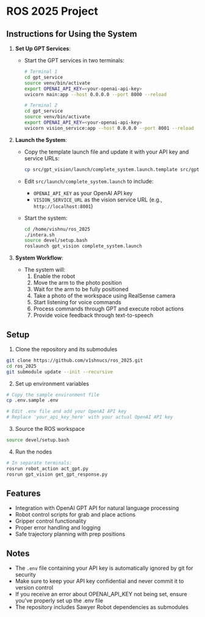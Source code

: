 # ROS 2025 Project

## Instructions for Using the System

1. **Set Up GPT Services**:
   - Start the GPT services in two terminals:
     ```bash
     # Terminal 1
     cd gpt_service
     source venv/bin/activate
     export OPENAI_API_KEY=<your-openai-api-key>
     uvicorn main:app --host 0.0.0.0 --port 8000 --reload

     # Terminal 2
     cd gpt_service
     source venv/bin/activate
     export OPENAI_API_KEY=<your-openai-api-key>
     uvicorn vision_service:app --host 0.0.0.0 --port 8001 --reload
     ```

2. **Launch the System**:
   - Copy the template launch file and update it with your API key and service URLs:
     ```bash
     cp src/gpt_vision/launch/complete_system.launch.template src/gpt_vision/launch/complete_system.launch
     ```

   - Edit `src/launch/complete_system.launch` to include:
     - `OPENAI_API_KEY` as your OpenAI API key
     - `VISION_SERVICE_URL` as the vision service URL (e.g., `http://localhost:8001`)

   - Start the system:
     ```bash
     cd /home/vishnu/ros_2025
     ./intera.sh
     source devel/setup.bash
     roslaunch gpt_vision complete_system.launch
     ```

3. **System Workflow**:
   - The system will:
     1. Enable the robot
     2. Move the arm to the photo position
     3. Wait for the arm to be fully positioned
     4. Take a photo of the workspace using RealSense camera
     5. Start listening for voice commands
     6. Process commands through GPT and execute robot actions
     7. Provide voice feedback through text-to-speech

## Setup

1. Clone the repository and its submodules
```bash
git clone https://github.com/v1shnucs/ros_2025.git
cd ros_2025
git submodule update --init --recursive
```

2. Set up environment variables
```bash
# Copy the sample environment file
cp .env.sample .env

# Edit .env file and add your OpenAI API key
# Replace 'your_api_key_here' with your actual OpenAI API key
```

3. Source the ROS workspace
```bash
source devel/setup.bash
```

4. Run the nodes
```bash
# In separate terminals:
rosrun robot_action act_gpt.py
rosrun gpt_vision get_gpt_response.py
```

## Features

- Integration with OpenAI GPT API for natural language processing
- Robot control scripts for grab and place actions
- Gripper control functionality
- Proper error handling and logging
- Safe trajectory planning with prep positions

## Notes

- The `.env` file containing your API key is automatically ignored by git for security
- Make sure to keep your API key confidential and never commit it to version control
- If you receive an error about OPENAI_API_KEY not being set, ensure you've properly set up the .env file
- The repository includes Sawyer Robot dependencies as submodules